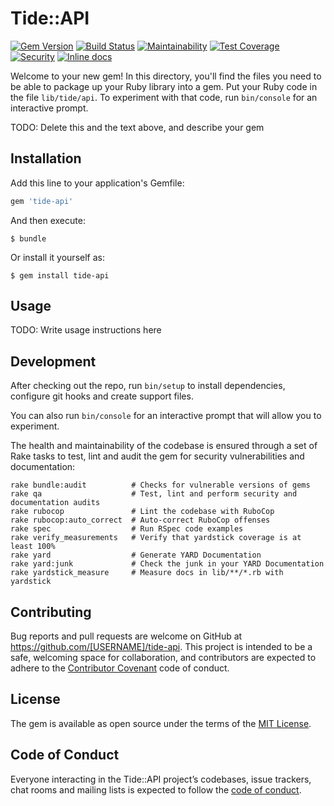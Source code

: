# Tide::API

[![Gem Version](https://badge.fury.io/rb/tide-api.svg)](https://badge.fury.io/rb/tide-api)
[![Build Status](https://travis-ci.org/wilsonsilva/tide-api.svg?branch=master)](https://travis-ci.org/wilsonsilva/tide-api)
[![Maintainability](https://api.codeclimate.com/v1/badges/15feb9e5e8d4faeb9921/maintainability)](https://codeclimate.com/github/wilsonsilva/tide-api/maintainability)
[![Test Coverage](https://api.codeclimate.com/v1/badges/15feb9e5e8d4faeb9921/test_coverage)](https://codeclimate.com/github/wilsonsilva/tide-api/test_coverage)
[![Security](https://hakiri.io/github/wilsonsilva/tide-api/master.svg)](https://hakiri.io/github/wilsonsilva/tide-api/master)
[![Inline docs](http://inch-ci.org/github/wilsonsilva/tide-api.svg?branch=master)](http://inch-ci.org/github/wilsonsilva/tide-api)

Welcome to your new gem! In this directory, you'll find the files you need to be able to package up your Ruby library into a gem. Put your Ruby code in the file `lib/tide/api`. To experiment with that code, run `bin/console` for an interactive prompt.

TODO: Delete this and the text above, and describe your gem

## Installation

Add this line to your application's Gemfile:

```ruby
gem 'tide-api'
```

And then execute:

    $ bundle

Or install it yourself as:

    $ gem install tide-api

## Usage

TODO: Write usage instructions here

## Development

After checking out the repo, run `bin/setup` to install dependencies, configure git hooks and create support files.

You can also run `bin/console` for an interactive prompt that will allow you to experiment.

The health and maintainability of the codebase is ensured through a set of
Rake tasks to test, lint and audit the gem for security vulnerabilities and documentation:

```
rake bundle:audit          # Checks for vulnerable versions of gems 
rake qa                    # Test, lint and perform security and documentation audits
rake rubocop               # Lint the codebase with RuboCop
rake rubocop:auto_correct  # Auto-correct RuboCop offenses
rake spec                  # Run RSpec code examples
rake verify_measurements   # Verify that yardstick coverage is at least 100%
rake yard                  # Generate YARD Documentation
rake yard:junk             # Check the junk in your YARD Documentation
rake yardstick_measure     # Measure docs in lib/**/*.rb with yardstick
```
## Contributing

Bug reports and pull requests are welcome on GitHub at https://github.com/[USERNAME]/tide-api. This project is intended to be a safe, welcoming space for collaboration, and contributors are expected to adhere to the [Contributor Covenant](http://contributor-covenant.org) code of conduct.

## License

The gem is available as open source under the terms of the [MIT License](https://opensource.org/licenses/MIT).

## Code of Conduct

Everyone interacting in the Tide::API project’s codebases, issue trackers, chat rooms and mailing lists is expected to follow the [code of conduct](https://github.com/[USERNAME]/tide-api/blob/master/CODE_OF_CONDUCT.md).
